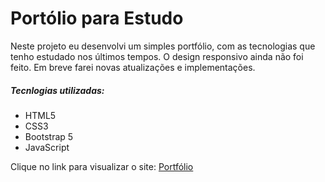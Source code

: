 <h1>Portólio para Estudo</h1>

<p>Neste projeto eu desenvolvi um simples portfólio, com as tecnologias que tenho estudado nos últimos tempos. O design responsivo ainda não foi feito. Em breve farei novas atualizações e implementações.</p>

<h5>Tecnlogias utilizadas:</h5>
<ul>
  <li>HTML5</li>
  <li>CSS3</li>
  <li>Bootstrap 5</li>
  <li>JavaScript</li>
</ul>
  
<p>Clique no link para visualizar o site: <a href="https://portfolio-gabriel-zanotti.netlify.app/" target="_blank">Portfólio</a></p>
